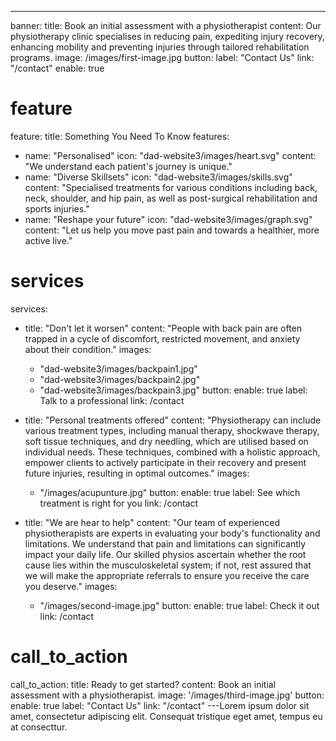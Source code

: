 ---
banner:
  title: Book an initial assessment with a physiotherapist
  content: Our physiotherapy clinic specialises in reducing pain, expediting injury recovery, enhancing mobility and preventing injuries through tailored rehabilitation programs.
  image: /images/first-image.jpg
  button:
    label: "Contact Us"
    link: "/contact"
    enable: true

# feature
feature: 
  title: Something You Need To Know
  features:
  - name: "Personalised"
    icon: "dad-website3/images/heart.svg"
    content: "We understand each patient's journey is unique."
  - name: "Diverse Skillsets"
    icon: "dad-website3/images/skills.svg"
    content: "Specialised treatments for various conditions including back, neck, shoulder, and hip pain, as well as post-surgical rehabilitation and sports injuries."
  - name: "Reshape your future"
    icon: "dad-website3/images/graph.svg"
    content: "Let us help you move past pain and towards a healthier, more active live."

# services
services:
  - title: "Don't let it worsen"
    content: "People with back pain are often trapped in a cycle of discomfort, restricted movement, and anxiety about their condition."
    images:
      - "dad-website3/images/backpain1.jpg"
      - "dad-website3/images/backpain2.jpg"
      - "dad-website3/images/backpain3.jpg"
    button:
      enable: true
      label: Talk to a professional
      link: /contact

  - title: "Personal treatments offered"
    content: "Physiotherapy can include various treatment types, including manual therapy, shockwave therapy, soft tissue techniques, and dry needling, which are utilised based on individual needs. These techniques, combined with a holistic approach, empower clients to actively participate in their recovery and present future injuries, resulting in optimal outcomes."
    images: 
      - "/images/acupunture.jpg"
    button:
      enable: true
      label: See which treatment is right for you
      link: /contact
  
  - title: "We are hear to help"
    content: "Our team of experienced physiotherapists are experts in evaluating your body's functionality and limitations. We understand that pain and limitations can significantly impact your daily life. Our skilled physios ascertain whether the root cause lies within the musculoskeletal system; if not, rest assured that we will make the appropriate referrals to ensure you receive the care you deserve."
    images:
      - "/images/second-image.jpg"
    button:
      enable: true
      label: Check it out
      link: /contact

# call_to_action
call_to_action:
  title: Ready to get started?
  content: Book an initial assessment with a physiotherapist.
  image: '/images/third-image.jpg'
  button:
    enable: true
    label: "Contact Us"
    link: "/contact"
---Lorem ipsum dolor sit amet, consectetur adipiscing elit. Consequat tristique eget amet, tempus eu at consecttur.
